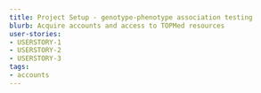 ```yaml
---
title: Project Setup - genotype-phenotype association testing
blurb: Acquire accounts and access to TOPMed resources
user-stories:
- USERSTORY-1
- USERSTORY-2
- USERSTORY-3
tags:
- accounts
---
```


